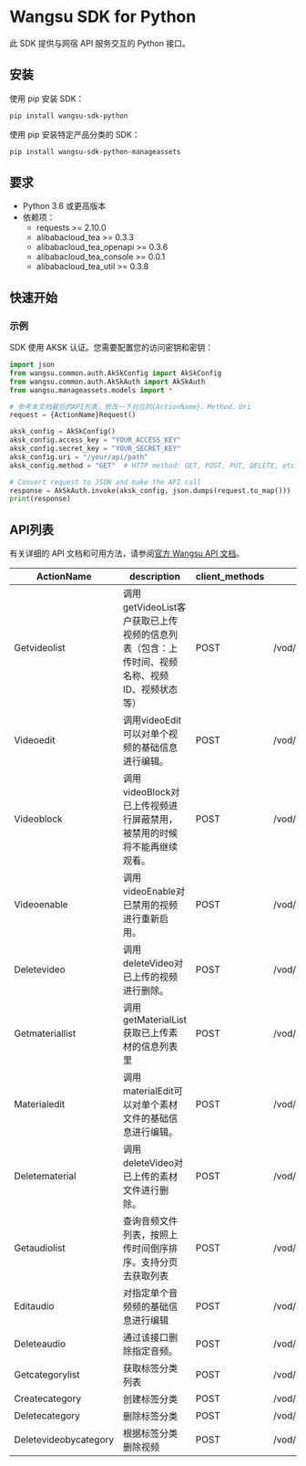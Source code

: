 # Wangsu SDK for Python

此 SDK 提供与网宿 API 服务交互的 Python 接口。

## 安装

使用 pip 安装 SDK：

```bash
pip install wangsu-sdk-python
```
使用 pip 安装特定产品分类的 SDK：

```bash
pip install wangsu-sdk-python-manageassets
```


## 要求

- Python 3.6 或更高版本
- 依赖项：
  - requests >= 2.10.0
  - alibabacloud_tea >= 0.3.3
  - alibabacloud_tea_openapi >= 0.3.6
  - alibabacloud_tea_console >= 0.0.1
  - alibabacloud_tea_util >= 0.3.8

## 快速开始

### 示例

SDK 使用 AKSK 认证。您需要配置您的访问密钥和密钥：

```python
import json
from wangsu.common.auth.AkSkConfig import AkSkConfig
from wangsu.common.auth.AkSkAuth import AkSkAuth
from wangsu.manageassets.models import *

# 参考本文档最后的API列表，修改一下对应的{ActionName}、Method、Uri
request = {ActionName}Request()

aksk_config = AkSkConfig()
aksk_config.access_key = "YOUR_ACCESS_KEY"
aksk_config.secret_key = "YOUR_SECRET_KEY"
aksk_config.uri = "/your/api/path"
aksk_config.method = "GET"  # HTTP method: GET, POST, PUT, DELETE, etc.

# Convert request to JSON and make the API call
response = AkSkAuth.invoke(aksk_config, json.dumps(request.to_map()))
print(response)

```


## API列表
有关详细的 API 文档和可用方法，请参阅[官方 Wangsu API 文档](https://www.wangsu.com/document/api-doc/Overview?productType=all)。

| ActionName | description | client_methods | uri |
| --- | --- | --- | --- |
| Getvideolist | 调用getVideoList客户获取已上传视频的信息列表（包含：上传时间、视频名称、视频ID、视频状态等） | POST | /vod/videoManage/getVideoList |
| Videoedit | 调用videoEdit可以对单个视频的基础信息进行编辑。 | POST | /vod/videoManage/videoEdit |
| Videoblock | 调用videoBlock对已上传视频进行屏蔽禁用，被禁用的时候将不能再继续观看。 | POST | /vod/videoManage/videoBlock |
| Videoenable | 调用videoEnable对已禁用的视频进行重新启用。 | POST | /vod/videoManage/videoEnable |
| Deletevideo | 调用deleteVideo对已上传的视频进行删除。 | POST | /vod/videoManage/deleteVideo |
| Getmateriallist | 调用getMaterialList获取已上传素材的信息列表里 | POST | /vod/material/getMaterialList |
| Materialedit | 调用materialEdit可以对单个素材文件的基础信息进行编辑。 | POST | /vod/material/materialEdit |
| Deletematerial | 调用deleteVideo对已上传的素材文件进行删除。 | POST | /vod/material/deleteMaterial |
| Getaudiolist | 查询音频文件列表，按照上传时间倒序排序。支持分页去获取列表 | POST | /vod/audioManage/getAudioList |
| Editaudio | 对指定单个音频频的基础信息进行编辑 | POST | /vod/audioManage/editAudio |
| Deleteaudio | 通过该接口删除指定音频。 | POST | /vod/audioManage/deleteAudio |
| Getcategorylist | 获取标签分类列表 | POST | /vod/videoCategory/getCategoryList |
| Createcategory | 创建标签分类 | POST | /vod/videoCategory/createCategory |
| Deletecategory | 删除标签分类 | POST | /vod/videoCategory/deleteCategory |
| Deletevideobycategory | 根据标签分类删除视频 | POST | /vod/videoCategory/deleteVideoByCategory |